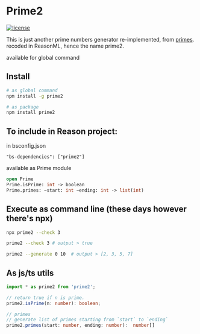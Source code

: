 # Prime2
[![license](https://img.shields.io/github/license/DAVFoundation/captain-n3m0.svg?style=flat-square)](LICENSE)

This is just another prime numbers generator re-implemented, from [primes](https://www.npmjs.com/package/primes).
recoded in ReasonML, hence the name prime2.

available for global command
## Install
```bash
# as global command
npm install -g prime2

# as package
npm install prime2
```

## To include in Reason project:
in bsconfig.json
```
"bs-dependencies": ["prime2"]
```

available as Prime module
```ocaml
open Prime
Prime.isPrime: int -> boolean
Prime.primes: ~start: int ~ending: int -> list(int)
```


## Execute as command line (these days however there's npx)
```bash
npx prime2 --check 3
```

```bash
prime2 --check 3 # output > true

prime2 --generate 0 10  # output > [2, 3, 5, 7]
```

## As js/ts utils
```typescript
import * as prime2 from 'prime2';

// return true if n is prime.
prime2.isPrime(n: number): boolean;

// primes
// generate list of primes starting from `start` to `ending`
prime2.primes(start: number, ending: number):  number[]
```
